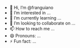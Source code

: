 - 👋 Hi, I’m @franguiano
- 👀 I’m interested in ...
- 🌱 I’m currently learning ...
- 💞️ I’m looking to collaborate on ...
- 📫 How to reach me ...
- 😄 Pronouns: ...
- ⚡ Fun fact: ...

<!---
franguiano/franguiano is a ✨ special ✨ repository because its `README.md` (this file) appears on your GitHub profile.
You can click the Preview link to take a look at your changes.
--->
